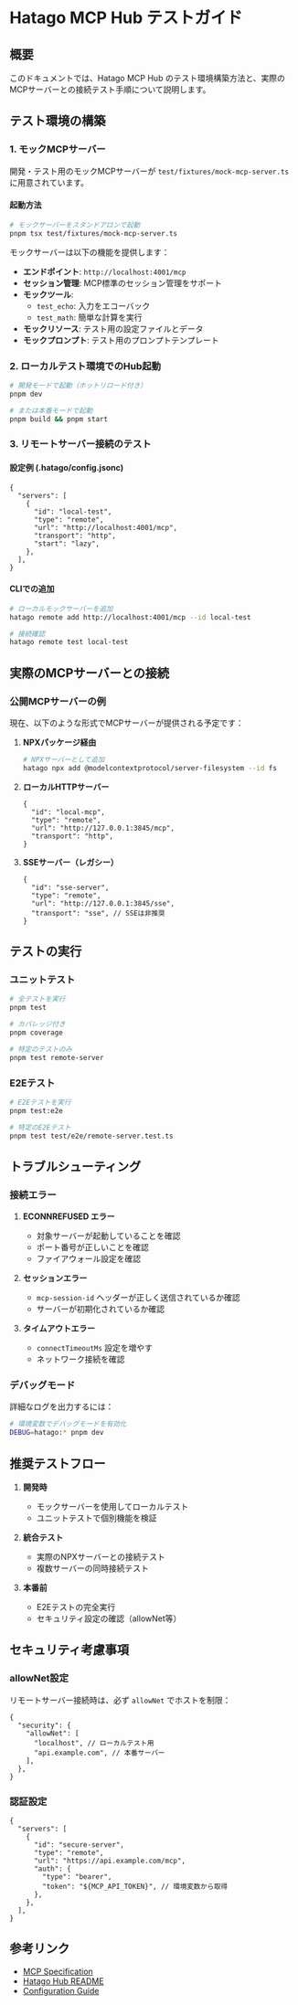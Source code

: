 # Hatago MCP Hub テストガイド

## 概要

このドキュメントでは、Hatago MCP Hub のテスト環境構築方法と、実際のMCPサーバーとの接続テスト手順について説明します。

## テスト環境の構築

### 1. モックMCPサーバー

開発・テスト用のモックMCPサーバーが `test/fixtures/mock-mcp-server.ts` に用意されています。

#### 起動方法

```bash
# モックサーバーをスタンドアロンで起動
pnpm tsx test/fixtures/mock-mcp-server.ts
```

モックサーバーは以下の機能を提供します：

- **エンドポイント**: `http://localhost:4001/mcp`
- **セッション管理**: MCP標準のセッション管理をサポート
- **モックツール**:
  - `test_echo`: 入力をエコーバック
  - `test_math`: 簡単な計算を実行
- **モックリソース**: テスト用の設定ファイルとデータ
- **モックプロンプト**: テスト用のプロンプトテンプレート

### 2. ローカルテスト環境でのHub起動

```bash
# 開発モードで起動（ホットリロード付き）
pnpm dev

# または本番モードで起動
pnpm build && pnpm start
```

### 3. リモートサーバー接続のテスト

#### 設定例 (.hatago/config.jsonc)

```jsonc
{
  "servers": [
    {
      "id": "local-test",
      "type": "remote",
      "url": "http://localhost:4001/mcp",
      "transport": "http",
      "start": "lazy",
    },
  ],
}
```

#### CLIでの追加

```bash
# ローカルモックサーバーを追加
hatago remote add http://localhost:4001/mcp --id local-test

# 接続確認
hatago remote test local-test
```

## 実際のMCPサーバーとの接続

### 公開MCPサーバーの例

現在、以下のような形式でMCPサーバーが提供される予定です：

1. **NPXパッケージ経由**

   ```bash
   # NPXサーバーとして追加
   hatago npx add @modelcontextprotocol/server-filesystem --id fs
   ```

2. **ローカルHTTPサーバー**

   ```jsonc
   {
     "id": "local-mcp",
     "type": "remote",
     "url": "http://127.0.0.1:3845/mcp",
     "transport": "http",
   }
   ```

3. **SSEサーバー（レガシー）**
   ```jsonc
   {
     "id": "sse-server",
     "type": "remote",
     "url": "http://127.0.0.1:3845/sse",
     "transport": "sse", // SSEは非推奨
   }
   ```

## テストの実行

### ユニットテスト

```bash
# 全テストを実行
pnpm test

# カバレッジ付き
pnpm coverage

# 特定のテストのみ
pnpm test remote-server
```

### E2Eテスト

```bash
# E2Eテストを実行
pnpm test:e2e

# 特定のE2Eテスト
pnpm test test/e2e/remote-server.test.ts
```

## トラブルシューティング

### 接続エラー

1. **ECONNREFUSED エラー**
   - 対象サーバーが起動していることを確認
   - ポート番号が正しいことを確認
   - ファイアウォール設定を確認

2. **セッションエラー**
   - `mcp-session-id` ヘッダーが正しく送信されているか確認
   - サーバーが初期化されているか確認

3. **タイムアウトエラー**
   - `connectTimeoutMs` 設定を増やす
   - ネットワーク接続を確認

### デバッグモード

詳細なログを出力するには：

```bash
# 環境変数でデバッグモードを有効化
DEBUG=hatago:* pnpm dev
```

## 推奨テストフロー

1. **開発時**
   - モックサーバーを使用してローカルテスト
   - ユニットテストで個別機能を検証

2. **統合テスト**
   - 実際のNPXサーバーとの接続テスト
   - 複数サーバーの同時接続テスト

3. **本番前**
   - E2Eテストの完全実行
   - セキュリティ設定の確認（allowNet等）

## セキュリティ考慮事項

### allowNet設定

リモートサーバー接続時は、必ず `allowNet` でホストを制限：

```jsonc
{
  "security": {
    "allowNet": [
      "localhost", // ローカルテスト用
      "api.example.com", // 本番サーバー
    ],
  },
}
```

### 認証設定

```jsonc
{
  "servers": [
    {
      "id": "secure-server",
      "type": "remote",
      "url": "https://api.example.com/mcp",
      "auth": {
        "type": "bearer",
        "token": "${MCP_API_TOKEN}", // 環境変数から取得
      },
    },
  ],
}
```

## 参考リンク

- [MCP Specification](https://spec.modelcontextprotocol.io/)
- [Hatago Hub README](../README.md)
- [Configuration Guide](./allownet-configuration.md)

